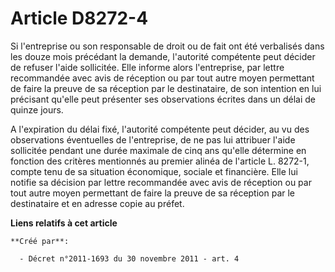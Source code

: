 # Article D8272-4

Si l'entreprise ou son responsable de droit ou de fait ont été verbalisés dans les douze mois précédant la demande,
l'autorité compétente peut décider de refuser l'aide sollicitée. Elle informe alors l'entreprise, par lettre recommandée avec
avis de réception ou par tout autre moyen permettant de faire la preuve de sa réception par le destinataire, de son intention
en lui précisant qu'elle peut présenter ses observations écrites dans un délai de quinze jours. 

A l'expiration du délai fixé, l'autorité compétente peut décider, au vu des observations éventuelles de l'entreprise, de ne
pas lui attribuer l'aide sollicitée pendant une durée maximale de cinq ans qu'elle détermine en fonction des critères
mentionnés au premier alinéa de l'article L. 8272-1, compte tenu de sa situation économique, sociale et financière. Elle lui
notifie sa décision par lettre recommandée avec avis de réception ou par tout autre moyen permettant de faire la preuve de sa
réception par le destinataire et en adresse copie au préfet.

**Liens relatifs à cet article**

	**Créé par**:

	  - Décret n°2011-1693 du 30 novembre 2011 - art. 4
